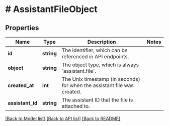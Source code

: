 # # AssistantFileObject

## Properties

Name | Type | Description | Notes
------------ | ------------- | ------------- | -------------
**id** | **string** | The identifier, which can be referenced in API endpoints. |
**object** | **string** | The object type, which is always &#x60;assistant.file&#x60;. |
**created_at** | **int** | The Unix timestamp (in seconds) for when the assistant file was created. |
**assistant_id** | **string** | The assistant ID that the file is attached to. |

[[Back to Model list]](../../README.md#models) [[Back to API list]](../../README.md#endpoints) [[Back to README]](../../README.md)
